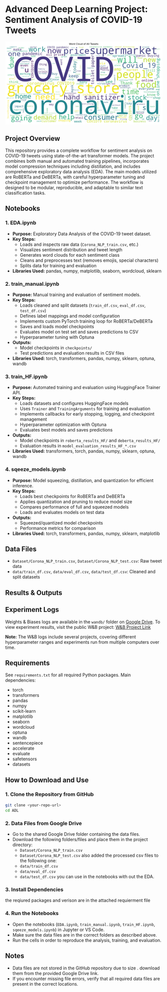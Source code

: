 # Advanced Deep Learning Project: Sentiment Analysis of COVID-19 Tweets

![Project Overview](image.jpg)


## Project Overview
This repository provides a complete workflow for sentiment analysis on COVID-19 tweets using state-of-the-art transformer models. 
The project combines both manual and automated training pipelines, incorporates model compression techniques including distillation, and includes comprehensive exploratory data analysis (EDA). 
The main models utilized are RoBERTa and DeBERTa, with careful hyperparameter tuning and checkpoint management to optimize performance.
The workflow is designed to be modular, reproducible, and adaptable to similar text classification tasks.

## Notebooks

### 1. EDA.ipynb
- **Purpose:** Exploratory Data Analysis of the COVID-19 tweet dataset.
- **Key Steps:**
  - Loads and inspects raw data (`Corona_NLP_train.csv`, etc.)
  - Visualizes sentiment distribution and tweet length
  - Generates word clouds for each sentiment class
  - Cleans and preprocesses text (removes emojis, special characters)
  - Splits data for training and evaluation
- **Libraries Used:** pandas, numpy, matplotlib, seaborn, wordcloud, sklearn

### 2. train_manual.ipynb
- **Purpose:** Manual training and evaluation of sentiment models.
- **Key Steps:**
  - Loads cleaned and split datasets (`train_df.csv`, `eval_df.csv`, `test_df.csv`)
  - Defines label mappings and model configuration
  - Implements custom PyTorch training loop for RoBERTa/DeBERTa
  - Saves and loads model checkpoints
  - Evaluates model on test set and saves predictions to CSV
  - Hyperparameter tuning with Optuna
- **Outputs:**
  - Model checkpoints in `checkpoints/`
  - Test predictions and evaluation results in CSV files
- **Libraries Used:** torch, transformers, pandas, numpy, sklearn, optuna, wandb

### 3. train_HF.ipynb
- **Purpose:** Automated training and evaluation using HuggingFace Trainer API.
- **Key Steps:**
  - Loads datasets and configures HuggingFace models
  - Uses `Trainer` and `TrainingArguments` for training and evaluation
  - Implements callbacks for early stopping, logging, and checkpoint management
  - Hyperparameter optimization with Optuna
  - Evaluates best models and saves predictions
- **Outputs:**
  - Model checkpoints in `roberta_results_HF/` and `deberta_results_HF/`
  - Evaluation results in `model_evaluation_results_HF_*.csv`
- **Libraries Used:** transformers, torch, pandas, numpy, sklearn, optuna, wandb

### 4. sqeeze_models.ipynb
- **Purpose:** Model squeezing, distillation, and quantization for efficient inference.
- **Key Steps:**
  - Loads best checkpoints for RoBERTa and DeBERTa
  - Applies quantization and pruning to reduce model size
  - Compares performance of full and squeezed models
  - Loads and evaluates models on test data
- **Outputs:**
  - Squeezed/quantized model checkpoints
  - Performance metrics for comparison
- **Libraries Used:** torch, transformers, pandas, numpy, sklearn, matplotlib

## Data Files
- `Dataset/Corona_NLP_train.csv`, `Dataset/Corona_NLP_test.csv`: Raw tweet data
- `data/train_df.csv`, `data/eval_df.csv`, `data/test_df.csv`: Cleaned and split datasets

## Results & Outputs
## Experiment Logs

Weights & Biases logs are available in the `wandb/` folder on [Google Drive](YOUR_DRIVE_LINK_HERE).
To view experiment results, visit the public W&B project: [W&B Project Link](YOUR_WANDB_PROJECT_LINK)

**Note:** The W&B logs include several projects, covering different hyperparameter ranges and experiments run from multiple computers over time.


## Requirements
See `requirements.txt` for all required Python packages. Main dependencies:
- torch
- transformers
- pandas
- numpy
- scikit-learn
- matplotlib
- seaborn
- wordcloud
- optuna
- wandb
- sentencepiece
- accelerate
- evaluate
- safetensors
- datasets

## How to Download and Use

### 1. Clone the Repository from GitHub
```bash
git clone <your-repo-url>
cd ADL
```

### 2.  Data Files from Google Drive
- Go to the shared Google Drive folder containing the data files.
- Download the following folders/files and place them in the project directory:
  - `Dataset/Corona_NLP_train.csv`
  - `Dataset/Corona_NLP_test.csv`
  also added the processed csv files to the following one:
  - `data/train_df.csv`
  - `data/eval_df.csv`
  - `data/test_df.csv`
  you can use in the notebooks with out the EDA.

### 3. Install Dependencies
the reqiured packages and verison are in the attached requierment file

### 4. Run the Notebooks
- Open the notebooks (`EDA.ipynb`, `train_manual.ipynb`, `train_HF.ipynb`, `sqeeze_models.ipynb`) in Jupyter or VS Code.
- Make sure the data files are in the correct folders as described above.
- Run the cells in order to reproduce the analysis, training, and evaluation.

## Notes
- Data files are not stored in the GitHub repository due to size . download them from the provided Google Drive link.
- If you encounter missing file errors, verify that all required data files are present in the correct locations.


